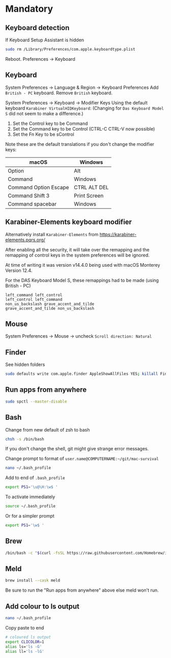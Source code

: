 # Mandatory

## Keyboard detection

If Keyboard Setup Assistant is hidden

```sh
sudo rm /Library/Preferences/com.apple.keyboardtype.plist
```

Reboot. Preferences -> Keyboard

## Keyboard

System Preferences -> Language & Region -> Keyboard Preferences
Add `British - PC` keyboard. Remove `British` keyboard.

System Preferences -> Keyboard -> Modifier Keys
Using the default keyboard `Karabiner VirtualHIDKeyboard`:
(Changing for `Das Keyboard Model S` did not seem to make a difference.)

1. Set the Control key to be Command
2. Set the Command key to be Control (CTRL-C CTRL-V now possible)
3. Set the Fn Key to be sControl

Note these are the default translations if you don't change the modifier keys:

| macOS                 | Windows      |
| --------------------- | ------------ |
| Option                | Alt          |
| Command               | Windows      |
| Command Option Escape | CTRL ALT DEL |
| Command Shift 3       | Print Screen |
| Command spacebar      | Windows      |

## Karabiner-Elements keyboard modifier

Alternatively install `Karabiner-Elements` from https://karabiner-elements.pqrs.org/

After enabling all the security, it will take over the remapping and the remapping of control keys in the system
preferences will be ignored.

At time of writing it was version v14.4.0 being used with macOS Monterey Version 12.4.

For the DAS Keyboard Model S, these remappings had to be made (using British - PC)

```
left_command left_control
left_control left_command
non_us_backslash grave_accent_and_tilde
grave_accent_and_tilde non_us_backslash
```

## Mouse

System Preferences -> Mouse -> uncheck `Scroll direction: Natural`

## Finder

See hidden folders

```sh
sudo defaults write com.apple.finder AppleShowAllFiles YES; killall Finder
```

## Run apps from anywhere

```sh
sudo spctl --master-disable
```

## Bash

Change from new default of zsh to bash

```sh
chsh -s /bin/bash
```

If you don't change the shell, git might give strange error messages.

Change prompt to format of `user.name@COMPUTERNAME:~/git/mac-survival`

```sh
nano ~/.bash_profile
```

Add to end of `.bash_profile`

```sh
export PS1='\u@\H:\w$ '
```

To activate immediately

```sh
source ~/.bash_profile
```

Or for a simpler prompt

```sh
export PS1='\w$ '
```

## Brew

```sh
/bin/bash -c "$(curl -fsSL https://raw.githubusercontent.com/Homebrew/install/HEAD/install.sh)"
```

## Meld

```sh
brew install --cask meld
```

Be sure to run the "Run apps from anywhere" above else meld won't run.

## Add colour to ls output

```sh
nano ~/.bash_profile
```

Copy paste to end

```sh
# coloured ls output
export CLICOLOR=1
alias ls='ls -G'
alias ll='ls -lG'
```
